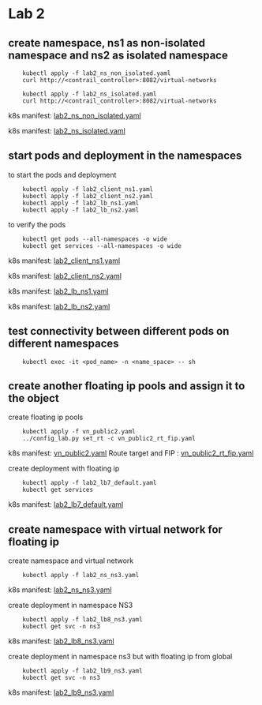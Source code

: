 # Lab 2

## create namespace, ns1 as non-isolated namespace and ns2 as isolated namespace

        kubectl apply -f lab2_ns_non_isolated.yaml
        curl http://<contrail_controller>:8082/virtual-networks

        kubectl apply -f lab2_ns_isolated.yaml
        curl http://<contrail_controller>:8082/virtual-networks

k8s manifest: [lab2_ns_non_isolated.yaml](lab2_ns_non_isolated.yaml)

k8s manifest: [lab2_ns_isolated.yaml](lab2_ns_isolated.yaml)

## start pods and deployment in the namespaces

to start the pods and deployment

        kubectl apply -f lab2_client_ns1.yaml
        kubectl apply -f lab2_client_ns2.yaml
        kubectl apply -f lab2_lb_ns1.yaml
        kubectl apply -f lab2_lb_ns2.yaml

to verify the pods

        kubectl get pods --all-namespaces -o wide
        kubectl get services --all-namespaces -o wide

k8s manifest: [lab2_client_ns1.yaml](lab2_client_ns1.yaml)

k8s manifest: [lab2_client_ns2.yaml](lab2_client_ns2.yaml)

k8s manifest: [lab2_lb_ns1.yaml](lab2_lb_ns1.yaml)

k8s manifest: [lab2_lb_ns2.yaml](lab2_lb_ns2.yaml)

## test connectivity between different pods on different namespaces

        kubectl exec -it <pod_name> -n <name_space> -- sh 
        
## create another floating ip pools and assign it to the object

create floating ip pools

        kubectl apply -f vn_public2.yaml
        ../config_lab.py set_rt -c vn_public2_rt_fip.yaml

k8s manifest: [vn_public2.yaml](vn_public2.yaml)
Route target and FIP : [vn_public2_rt_fip.yaml](vn_public2_rt_fip.yaml)

create deployment with floating ip 

        kubectl apply -f lab2_lb7_default.yaml
        kubectl get services

k8s manifest: [lab2_lb7_default.yaml](lab2_lb7_default.yaml)

## create namespace with virtual network for floating ip 

create namespace and virtual network 

        kubectl apply -f lab2_ns_ns3.yaml

k8s manifest: [lab2_ns_ns3.yaml](lab2_ns_ns3.yaml)

create deployment in namespace NS3

        kubectl apply -f lab2_lb8_ns3.yaml
        kubectl get svc -n ns3
    
k8s manifest: [lab2_lb8_ns3.yaml](lab2_lb8_ns3.yaml)


create deployment in namespace ns3 but with floating ip from global

        kubectl apply -f lab2_lb9_ns3.yaml
        kubectl get svc -n ns3

k8s manifest: [lab2_lb9_ns3.yaml](lab2_lb9_ns3.yaml)

